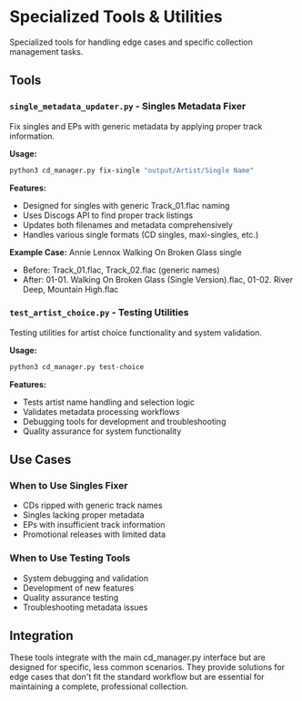 # Specialized Tools & Utilities

Specialized tools for handling edge cases and specific collection management tasks.

## Tools

### `single_metadata_updater.py` - Singles Metadata Fixer
Fix singles and EPs with generic metadata by applying proper track information.

**Usage:**
```bash
python3 cd_manager.py fix-single "output/Artist/Single Name"
```

**Features:**
- Designed for singles with generic Track_01.flac naming
- Uses Discogs API to find proper track listings
- Updates both filenames and metadata comprehensively
- Handles various single formats (CD singles, maxi-singles, etc.)

**Example Case:** Annie Lennox Walking On Broken Glass single
- Before: Track_01.flac, Track_02.flac (generic names)
- After: 01-01. Walking On Broken Glass (Single Version).flac, 01-02. River Deep, Mountain High.flac

### `test_artist_choice.py` - Testing Utilities
Testing utilities for artist choice functionality and system validation.

**Usage:**
```bash
python3 cd_manager.py test-choice
```

**Features:**
- Tests artist name handling and selection logic
- Validates metadata processing workflows
- Debugging tools for development and troubleshooting
- Quality assurance for system functionality

## Use Cases

### When to Use Singles Fixer
- CDs ripped with generic track names
- Singles lacking proper metadata
- EPs with insufficient track information
- Promotional releases with limited data

### When to Use Testing Tools
- System debugging and validation
- Development of new features
- Quality assurance testing
- Troubleshooting metadata issues

## Integration

These tools integrate with the main cd_manager.py interface but are designed for specific, less common scenarios. They provide solutions for edge cases that don't fit the standard workflow but are essential for maintaining a complete, professional collection.
